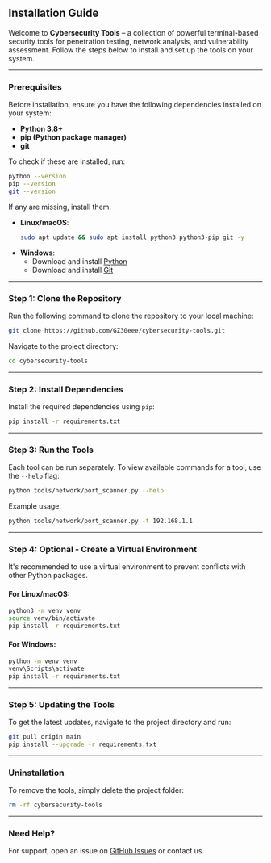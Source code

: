 ## **Installation Guide**  

Welcome to **Cybersecurity Tools** – a collection of powerful terminal-based security tools for penetration testing, network analysis, and vulnerability assessment. Follow the steps below to install and set up the tools on your system.  

---

### **Prerequisites**  
Before installation, ensure you have the following dependencies installed on your system:  

- **Python 3.8+**  
- **pip (Python package manager)**  
- **git**  

To check if these are installed, run:  
```bash
python --version
pip --version
git --version
```
If any are missing, install them:  
- **Linux/macOS**:  
  ```bash
  sudo apt update && sudo apt install python3 python3-pip git -y
  ```
- **Windows**:  
  - Download and install [Python](https://www.python.org/downloads/)  
  - Download and install [Git](https://git-scm.com/downloads)  

---

### **Step 1: Clone the Repository**  
Run the following command to clone the repository to your local machine:  
```bash
git clone https://github.com/GZ30eee/cybersecurity-tools.git
```
Navigate to the project directory:  
```bash
cd cybersecurity-tools
```

---

### **Step 2: Install Dependencies**  
Install the required dependencies using `pip`:  
```bash
pip install -r requirements.txt
```

---

### **Step 3: Run the Tools**  
Each tool can be run separately. To view available commands for a tool, use the `--help` flag:  
```bash
python tools/network/port_scanner.py --help
```
Example usage:  
```bash
python tools/network/port_scanner.py -t 192.168.1.1
```

---

### **Step 4: Optional - Create a Virtual Environment**  
It's recommended to use a virtual environment to prevent conflicts with other Python packages.  

#### **For Linux/macOS:**
```bash
python3 -m venv venv
source venv/bin/activate
pip install -r requirements.txt
```

#### **For Windows:**
```bash
python -m venv venv
venv\Scripts\activate
pip install -r requirements.txt
```

---

### **Step 5: Updating the Tools**  
To get the latest updates, navigate to the project directory and run:  
```bash
git pull origin main
pip install --upgrade -r requirements.txt
```

---

### **Uninstallation**  
To remove the tools, simply delete the project folder:  
```bash
rm -rf cybersecurity-tools
```

---

### **Need Help?**  
For support, open an issue on [GitHub Issues](https://github.com/GZ30eee/cybersecurity-tools/issues) or contact us.
